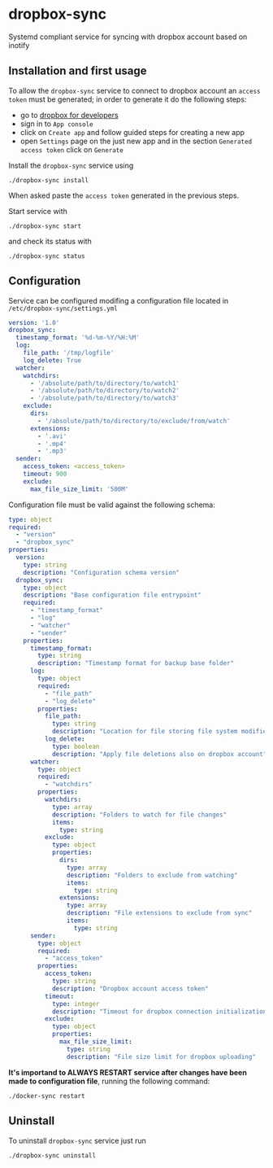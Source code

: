 # dropbox-sync

Systemd compliant service for syncing with dropbox account based on inotify

## Installation and first usage

To allow the `dropbox-sync` service to connect to dropbox account an `access token` must be generated; in order to generate it do the following steps:
- go to [dropbox for developers](https://www.dropbox.com/developers)
- sign in to `App console`
- click on `Create app` and follow guided steps for creating a new app
- open `Settings` page on the just new app and in the section `Generated access token` click on `Generate`
<!--- copy the generated `access token` -->

Install the `dropbox-sync` service using
```
./dropbox-sync install
```

When asked paste the `access token` generated in the previous steps.

Start service with
```
./dropbox-sync start
```
and check its status with
```
./dropbox-sync status
```

## Configuration
Service can be configured modifing a configuration file located in `/etc/dropbox-sync/settings.yml`

```yaml
version: '1.0'
dropbox_sync:
  timestamp_format: '%d-%m-%Y/%H:%M'
  log:
    file_path: '/tmp/logfile'
    log_delete: True
  watcher:
    watchdirs:
      - '/absolute/path/to/directory/to/watch1'
      - '/absolute/path/to/directory/to/watch2'
      - '/absolute/path/to/directory/to/watch3'
    exclude:
      dirs:
        - '/absolute/path/to/directory/to/exclude/from/watch'
      extensions:
        - '.avi'
        - '.mp4'
        - '.mp3'
  sender:
    access_token: <access_token>
    timeout: 900
    exclude:
      max_file_size_limit: '500M'
```

Configuration file must be valid against the following schema:

```yaml
type: object
required:
  - "version"
  - "dropbox_sync"
properties:
  version:
    type: string
    description: "Configuration schema version"
  dropbox_sync:
    type: object
    description: "Base configuration file entrypoint"
    required:
      - "timestamp_format"
      - "log"
      - "watcher"
      - "sender"
    properties:
      timestamp_format:
        type: string
        description: "Timestamp format for backup base folder"
      log:
        type: object
        required:
          - "file_path"
          - "log_delete"
        properties:
          file_path:
            type: string
            description: "Location for file storing file system modifies"
          log_delete:
            type: boolean
            description: "Apply file deletions also on dropbox account"
      watcher:
        type: object
        required:
          - "watchdirs"
        properties:
          watchdirs:
            type: array
            description: "Folders to watch for file changes"
            items:
              type: string
          exclude:
            type: object
            properties:
              dirs:
                type: array
                description: "Folders to exclude from watching"
                items:
                  type: string
              extensions:
                type: array
                description: "File extensions to exclude from sync"
                items:
                  type: string
      sender:
        type: object
        required:
          - "access_token"
        properties:
          access_token:
            type: string
            description: "Dropbox account access token"
          timeout:
            type: integer
            description: "Timeout for dropbox connection initialization"
          exclude:
            type: object
            properties:
              max_file_size_limit:
                type: string
                description: "File size limit for dropbox uploading"
```

**It's importand to ALWAYS RESTART service after changes have been made to configuration file**, running the following command:
```
./docker-sync restart
```

## Uninstall
To uninstall `dropbox-sync` service just run
```
./dropbox-sync uninstall
```